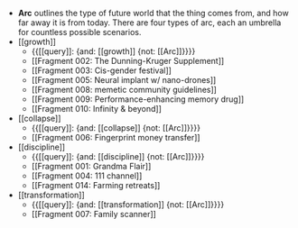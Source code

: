 - **Arc** outlines the type of future world that the thing comes from, and how far away it is from today. There are four types of arc, each an umbrella for countless possible scenarios.
- [[growth]]
    - {{[[query]]: {and: [[growth]] {not: [[Arc]]}}}}
    - [[Fragment 002: The Dunning-Kruger Supplement]]
    - [[Fragment 003: Cis-gender festival]]
    - [[Fragment 005: Neural implant w/ nano-drones]]
    - [[Fragment 008: memetic community guidelines]]
    - [[Fragment 009: Performance-enhancing memory drug]]
    - [[Fragment 010: Infinity & beyond]]
- [[collapse]]
    - {{[[query]]: {and: [[collapse]] {not: [[Arc]]}}}}
    - [[Fragment 006: Fingerprint money transfer]]
- [[discipline]]
    - {{[[query]]: {and: [[discipline]] {not: [[Arc]]}}}}
    - [[Fragment 001: Grandma Flair]]
    - [[Fragment 004: 111 channel]]
    - [[Fragment 014: Farming retreats]]
- [[transformation]]
    - {{[[query]]: {and: [[transformation]] {not: [[Arc]]}}}}
    - [[Fragment 007: Family scanner]]
